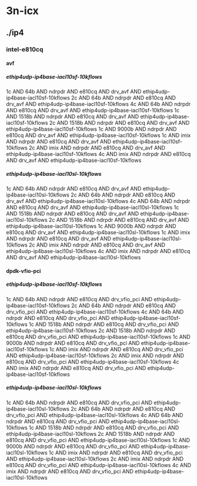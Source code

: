 # 3n-icx
## ./ip4
### intel-e810cq
#### avf
##### ethip4udp-ip4base-iacl10sf-10kflows
1c AND 64b AND ndrpdr AND e810cq AND drv_avf AND ethip4udp-ip4base-iacl10sf-10kflows
2c AND 64b AND ndrpdr AND e810cq AND drv_avf AND ethip4udp-ip4base-iacl10sf-10kflows
4c AND 64b AND ndrpdr AND e810cq AND drv_avf AND ethip4udp-ip4base-iacl10sf-10kflows
1c AND 1518b AND ndrpdr AND e810cq AND drv_avf AND ethip4udp-ip4base-iacl10sf-10kflows
2c AND 1518b AND ndrpdr AND e810cq AND drv_avf AND ethip4udp-ip4base-iacl10sf-10kflows
1c AND 9000b AND ndrpdr AND e810cq AND drv_avf AND ethip4udp-ip4base-iacl10sf-10kflows
1c AND imix AND ndrpdr AND e810cq AND drv_avf AND ethip4udp-ip4base-iacl10sf-10kflows
2c AND imix AND ndrpdr AND e810cq AND drv_avf AND ethip4udp-ip4base-iacl10sf-10kflows
4c AND imix AND ndrpdr AND e810cq AND drv_avf AND ethip4udp-ip4base-iacl10sf-10kflows
##### ethip4udp-ip4base-iacl10sl-10kflows
1c AND 64b AND ndrpdr AND e810cq AND drv_avf AND ethip4udp-ip4base-iacl10sl-10kflows
2c AND 64b AND ndrpdr AND e810cq AND drv_avf AND ethip4udp-ip4base-iacl10sl-10kflows
4c AND 64b AND ndrpdr AND e810cq AND drv_avf AND ethip4udp-ip4base-iacl10sl-10kflows
1c AND 1518b AND ndrpdr AND e810cq AND drv_avf AND ethip4udp-ip4base-iacl10sl-10kflows
2c AND 1518b AND ndrpdr AND e810cq AND drv_avf AND ethip4udp-ip4base-iacl10sl-10kflows
1c AND 9000b AND ndrpdr AND e810cq AND drv_avf AND ethip4udp-ip4base-iacl10sl-10kflows
1c AND imix AND ndrpdr AND e810cq AND drv_avf AND ethip4udp-ip4base-iacl10sl-10kflows
2c AND imix AND ndrpdr AND e810cq AND drv_avf AND ethip4udp-ip4base-iacl10sl-10kflows
4c AND imix AND ndrpdr AND e810cq AND drv_avf AND ethip4udp-ip4base-iacl10sl-10kflows
#### dpdk-vfio-pci
##### ethip4udp-ip4base-iacl10sf-10kflows
1c AND 64b AND ndrpdr AND e810cq AND drv_vfio_pci AND ethip4udp-ip4base-iacl10sf-10kflows
2c AND 64b AND ndrpdr AND e810cq AND drv_vfio_pci AND ethip4udp-ip4base-iacl10sf-10kflows
4c AND 64b AND ndrpdr AND e810cq AND drv_vfio_pci AND ethip4udp-ip4base-iacl10sf-10kflows
1c AND 1518b AND ndrpdr AND e810cq AND drv_vfio_pci AND ethip4udp-ip4base-iacl10sf-10kflows
2c AND 1518b AND ndrpdr AND e810cq AND drv_vfio_pci AND ethip4udp-ip4base-iacl10sf-10kflows
1c AND 9000b AND ndrpdr AND e810cq AND drv_vfio_pci AND ethip4udp-ip4base-iacl10sf-10kflows
1c AND imix AND ndrpdr AND e810cq AND drv_vfio_pci AND ethip4udp-ip4base-iacl10sf-10kflows
2c AND imix AND ndrpdr AND e810cq AND drv_vfio_pci AND ethip4udp-ip4base-iacl10sf-10kflows
4c AND imix AND ndrpdr AND e810cq AND drv_vfio_pci AND ethip4udp-ip4base-iacl10sf-10kflows
##### ethip4udp-ip4base-iacl10sl-10kflows
1c AND 64b AND ndrpdr AND e810cq AND drv_vfio_pci AND ethip4udp-ip4base-iacl10sl-10kflows
2c AND 64b AND ndrpdr AND e810cq AND drv_vfio_pci AND ethip4udp-ip4base-iacl10sl-10kflows
4c AND 64b AND ndrpdr AND e810cq AND drv_vfio_pci AND ethip4udp-ip4base-iacl10sl-10kflows
1c AND 1518b AND ndrpdr AND e810cq AND drv_vfio_pci AND ethip4udp-ip4base-iacl10sl-10kflows
2c AND 1518b AND ndrpdr AND e810cq AND drv_vfio_pci AND ethip4udp-ip4base-iacl10sl-10kflows
1c AND 9000b AND ndrpdr AND e810cq AND drv_vfio_pci AND ethip4udp-ip4base-iacl10sl-10kflows
1c AND imix AND ndrpdr AND e810cq AND drv_vfio_pci AND ethip4udp-ip4base-iacl10sl-10kflows
2c AND imix AND ndrpdr AND e810cq AND drv_vfio_pci AND ethip4udp-ip4base-iacl10sl-10kflows
4c AND imix AND ndrpdr AND e810cq AND drv_vfio_pci AND ethip4udp-ip4base-iacl10sl-10kflows